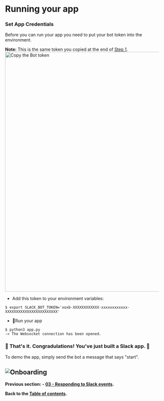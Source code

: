 # Running your app
### Set App Credentials
Before you can run your app you need to put your bot token into the environment.

**Note:** This is the same token you copied at the end of [Step 1](/tutorial/01-creating-the-slack-app.md#add-a-bot-user).
<img width="786" alt="Copy the Bot token" src="https://user-images.githubusercontent.com/3329665/56845230-ec357e80-6872-11e9-83d4-5f953aee20b5.png">

- Add this token to your environment variables:
```
$ export SLACK_BOT_TOKEN='xoxb-XXXXXXXXXXXX-xxxxxxxxxxxx-XXXXXXXXXXXXXXXXXXXXXXXX'
```

- 🏁Run your app
```
$ python3 app.py
-> The Websocket connection has been opened.
```

### 🎉 That's it. Congradulations! You've just built a Slack app. 🤖

To demo the app, simply send the bot a message that says "start".

![Onboarding](https://user-images.githubusercontent.com/3329665/56870674-ab02b300-69c7-11e9-9101-eb823235f3c2.gif)
---

**Previous section: - [03 - Responding to Slack events](/tutorial/03-responding-to-slack-events.md).**

**Back to the [Table of contents](/tutorial/#table-of-contents).**
